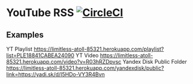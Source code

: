 YouTube RSS [![CircleCI](https://circleci.com/gh/adelnizamutdinov/youtube-rss.svg?style=svg)](https://circleci.com/gh/adelnizamutdinov/youtube-rss)  
======================================================

## Examples

YT Playlist https://limitless-atoll-85321.herokuapp.com/playlist?list=PLE18841CABEA24090
YT Video https://limitless-atoll-85321.herokuapp.com/video?v=R03hRZDpvsc
Yandex Disk Public Folder https://limitless-atoll-85321.herokuapp.com/yandexdisk/public?link=https://yadi.sk/d/I5HDo-VY3R4Bvn
